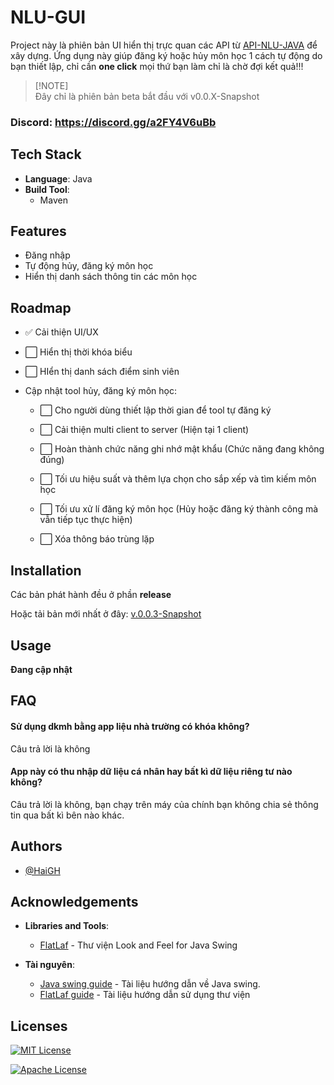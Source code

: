 
# NLU-GUI

Project này là phiên bản UI hiển thị trực quan các API từ [API-NLU-JAVA](https://github.com/HaiGH-Space/API-NLU-JAVA) để xây dựng. Ứng dụng này giúp đăng ký hoặc hủy môn học 1 cách tự động do bạn thiết lập, chỉ cần **one click** mọi thứ bạn làm chỉ là chờ đợi kết quả!!!

> [!NOTE]\
> Đây chỉ là phiên bản beta bắt đầu với v0.0.X-Snapshot

### Discord: https://discord.gg/a2FY4V6uBb


## Tech Stack

- **Language**: Java
- **Build Tool**: 
  - Maven



## Features

- Đăng nhập
- Tự động hủy, đăng ký môn học
- Hiển thị danh sách thông tin các môn học

## Roadmap

- :white_check_mark:  Cải thiện UI/UX

- :white_large_square:  Hiển thị thời khóa biểu

- :white_large_square:  HIển thị danh sách điểm sinh viên

- Cập nhật tool hủy, đăng ký môn học:
   - :white_large_square: Cho người dùng thiết lập thời gian để tool tự đăng ký
     
   - :white_large_square: Cải thiện multi client to server (Hiện tại 1 client)
     
   - :white_large_square: Hoàn thành chức năng ghi nhớ mật khẩu (Chức năng đang không đúng)
     
   - :white_large_square: Tối ưu hiệu suất và thêm lựa chọn cho sắp xếp và tìm kiếm môn học
     
   - :white_large_square: Tối ưu xử lí đăng ký môn học (Hủy hoặc đăng ký thành công mà vẫn tiếp tục thực hiện)
     
   - :white_large_square: Xóa thông báo trùng lặp


## Installation

Các bản phát hành đều ở phần **release**

Hoặc tải bản mới nhất ở đây: [v.0.0.3-Snapshot](https://github.com/HaiGH-Space/NLU-GUI/releases/download/v0.0.3/nlu-gui-0.0.3-SNAPSHOT.jar)



## Usage

**Đang cập nhật**
## FAQ

#### Sử dụng dkmh bằng app liệu nhà trường có khóa không?

Câu trả lời là không

#### App này có thu nhập dữ liệu cá nhân hay bất kì dữ liệu riêng tư nào không?

Câu trả lời là không, bạn chạy trên máy của chính bạn không chia sẻ thông tin qua bất kì bên nào khác.

## Authors

- [@HaiGH](https://github.com/HaiGH-Space)


## Acknowledgements

- **Libraries and Tools**: 
  - [FlatLaf](https://github.com/JFormDesigner/FlatLaf) - Thư viện Look and Feel for Java Swing

- **Tài nguyên**: 
  - [Java swing guide](https://docs.oracle.com/javase/tutorial/uiswing//) - Tài liệu hướng dẫn về Java swing.
  - [FlatLaf guide](https://www.formdev.com/flatlaf/#getting_started) - Tài liệu hướng dẫn sử dụng thư viện



## Licenses

[![MIT License](https://img.shields.io/badge/License-MIT-green.svg)](https://choosealicense.com/licenses/mit/)

[![Apache License](https://img.shields.io/badge/License-Apache%202.0-brightgreen.svg)](http://www.apache.org/licenses/LICENSE-2.0)
